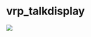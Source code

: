 # vrp_talkdisplay

![](https://cdn.discordapp.com/attachments/761876407332634624/795945026365554698/unknown.png)
